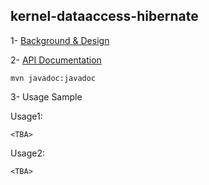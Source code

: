 ## kernel-dataaccess-hibernate

 
 1- [Background & Design](../../design/kernel/kernel-dataaccess.md)
 

 2- [API Documentation <TBA>](TBA)
 
 ```
 mvn javadoc:javadoc

 ```


3- Usage Sample
 
 Usage1:
 
 ```
<TBA>
 
 ```

 Usage2:
 
 ```
<TBA>
 
 ```








